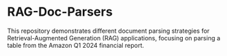 # RAG-Doc-Parsers
This repository demonstrates different document parsing strategies for Retrieval-Augmented Generation (RAG) applications, focusing on parsing a table from the Amazon Q1 2024 financial report.
